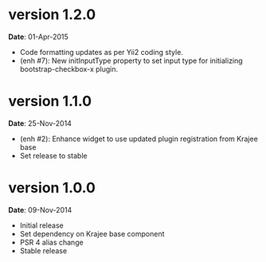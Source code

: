 version 1.2.0
=============
**Date**: 01-Apr-2015

- Code formatting updates as per Yii2 coding style.
- (enh #7): New initInputType property to set input type for initializing bootstrap-checkbox-x plugin.

version 1.1.0
=============
**Date**: 25-Nov-2014

- (enh #2): Enhance widget to use updated plugin registration from Krajee base
- Set release to stable

version 1.0.0
=============
**Date**: 09-Nov-2014

- Initial release
- Set dependency on Krajee base component
- PSR 4 alias change
- Stable release